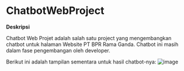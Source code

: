 # ChatbotWebProject

**Deskripsi**

Chatbot Web Projet adalah salah satu project yang mengembangkan chatbot untuk halaman Website PT BPR Rama Ganda.
Chatbot ini masih dalam fase pengembangan oleh developer.

Berikut ini adalah tampilan sementara untuk hasil chatbot-nya:
![image](https://github.com/user-attachments/assets/a671c652-54d5-46ee-b67e-d0e8acc31fbd)


